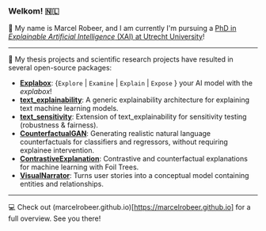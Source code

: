 ### Welkom! 🇳🇱

🐻 My name is Marcel Robeer, and I am currently I'm pursuing a [PhD in _Explainable Artificial Intelligence_ (XAI) at Utrecht University](https://uu.nl/staff/MJRobeer)!

---

🤖 My thesis projects and scientific research projects have resulted in several open-source packages:

- [**Explabox**](https://git.science.uu.nl/m.j.robeer/explabox): {`Explore` | `Examine` | `Explain` | `Expose` } your AI model with the _explabox_!
- [**text_explainability**](https://git.science.uu.nl/m.j.robeer/text_explainability): A generic explainability architecture for explaining text machine learning models.
- [**text_sensitivity**](https://git.science.uu.nl/m.j.robeer/text_explainability): Extension of text_explainability for sensitivity testing (robustness & fairness).
- [**CounterfactualGAN**](https://github.com/marcelrobeer/counterfactualgan): Generating realistic natural language counterfactuals for classifiers and regressors, without requiring explainee intervention.
- [**ContrastiveExplanation**](https://github.com/MarcelRobeer/ContrastiveExplanation): Contrastive and counterfactual explanations for machine learning with Foil Trees.
- [**VisualNarrator**](https://github.com/MarcelRobeer/VisualNarrator): Turns user stories into a conceptual model containing entities and relationships.

---

💻 Check out (marcelrobeer.github.io)[https://marcelrobeer.github.io] for a full overview. See you there!
